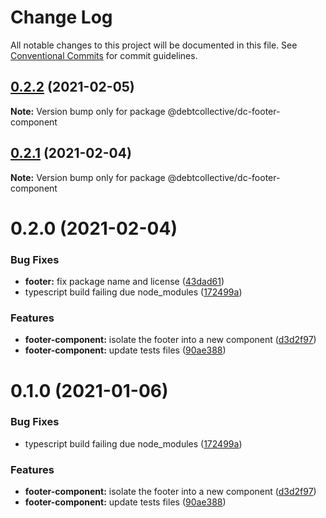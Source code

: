 # Change Log

All notable changes to this project will be documented in this file.
See [Conventional Commits](https://conventionalcommits.org) for commit guidelines.

## [0.2.2](https://github.com/debtcollective/packages/compare/@debtcollective/dc-footer-component@0.2.1...@debtcollective/dc-footer-component@0.2.2) (2021-02-05)

**Note:** Version bump only for package @debtcollective/dc-footer-component





## [0.2.1](https://github.com/debtcollective/packages/compare/@debtcollective/dc-footer-component@0.2.0...@debtcollective/dc-footer-component@0.2.1) (2021-02-04)

**Note:** Version bump only for package @debtcollective/dc-footer-component





# 0.2.0 (2021-02-04)


### Bug Fixes

* **footer:** fix package name and license ([43dad61](https://github.com/debtcollective/packages/commit/43dad61))
* typescript build failing due node_modules ([172499a](https://github.com/debtcollective/packages/commit/172499a))


### Features

* **footer-component:** isolate the footer into a new component ([d3d2f97](https://github.com/debtcollective/packages/commit/d3d2f97))
* **footer-component:** update tests files ([90ae388](https://github.com/debtcollective/packages/commit/90ae388))





# 0.1.0 (2021-01-06)


### Bug Fixes

* typescript build failing due node_modules ([172499a](https://github.com/debtcollective/packages/commit/172499a))


### Features

* **footer-component:** isolate the footer into a new component ([d3d2f97](https://github.com/debtcollective/packages/commit/d3d2f97))
* **footer-component:** update tests files ([90ae388](https://github.com/debtcollective/packages/commit/90ae388))
